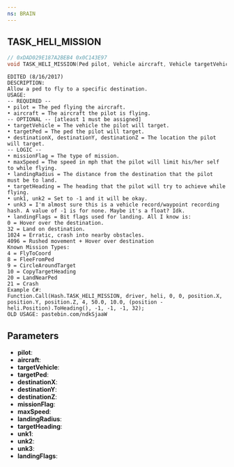 ```yaml
---
ns: BRAIN
---
```

## TASK_HELI_MISSION

```c
// 0xDAD029E187A2BEB4 0x0C143E97
void TASK_HELI_MISSION(Ped pilot, Vehicle aircraft, Vehicle targetVehicle, Ped targetPed, float destinationX, float destinationY, float destinationZ, int missionFlag, float maxSpeed, float landingRadius, float targetHeading, int unk1, int unk2, Hash unk3, int landingFlags);
```

```
EDITED (8/16/2017)  
DESCRIPTION:  
Allow a ped to fly to a specific destination.  
USAGE:  
-- REQUIRED --  
• pilot = The ped flying the aircraft.  
• aircraft = The aircraft the pilot is flying.  
-- OPTIONAL -- [atleast 1 must be assigned]  
• targetVehicle = The vehicle the pilot will target.  
• targetPed = The ped the pilot will target.  
• destinationX, destinationY, destinationZ = The location the pilot will target.  
-- LOGIC --  
• missionFlag = The type of mission.  
• maxSpeed = The speed in mph that the pilot will limit his/her self to while flying.  
• landingRadius = The distance from the destination that the pilot must be to land.  
• targetHeading = The heading that the pilot will try to achieve while flying.  
• unk1, unk2 = Set to -1 and it will be okay.  
• unk3 = I'm almost sure this is a vehicle record/waypoint recording hash. A value of -1 is for none. Maybe it's a float? Idk.  
• landingFlags = Bit flags used for landing. All I know is:  
0 = Hover over the destination.  
32 = Land on destination.  
1024 = Erratic, crash into nearby obstacles.  
4096 = Rushed movement + Hover over destination  
Known Mission Types:  
4 = FlyToCoord  
8 = FleeFromPed  
9 = CircleAroundTarget  
10 = CopyTargetHeading  
20 = LandNearPed  
21 = Crash  
Example C#:  
Function.Call(Hash.TASK_HELI_MISSION, driver, heli, 0, 0, position.X, position.Y, position.Z, 4, 50.0, 10.0, (position - heli.Position).ToHeading(), -1, -1, -1, 32);  
OLD USAGE: pastebin.com/ndkSjaaW  
```

## Parameters
* **pilot**: 
* **aircraft**: 
* **targetVehicle**: 
* **targetPed**: 
* **destinationX**: 
* **destinationY**: 
* **destinationZ**: 
* **missionFlag**: 
* **maxSpeed**: 
* **landingRadius**: 
* **targetHeading**: 
* **unk1**: 
* **unk2**: 
* **unk3**: 
* **landingFlags**: 

